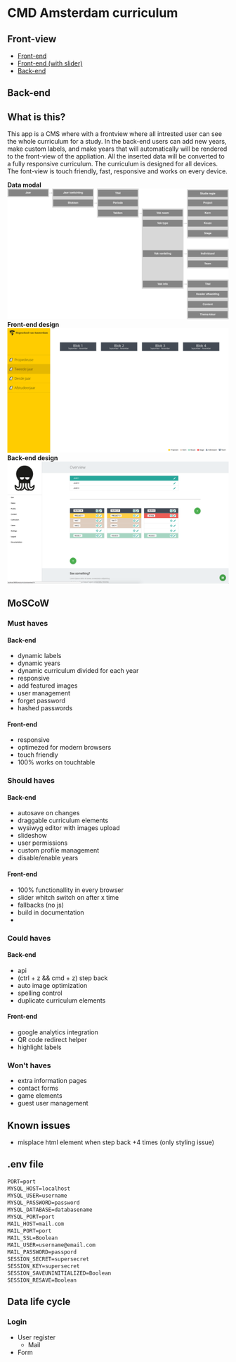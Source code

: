 # CMD Amsterdam curriculum

## Front-view
- [Front-end](http://socialscoutagency.com/)
- [Front-end (with slider)](http://socialscoutagency.com/slider)
- [Back-end](http://socialscoutagency.com/cms)

## Back-end

## What is this?
This app is a CMS where with a frontview where all intrested user can see the whole curriculum for a study. In the back-end users can add new years, make custom labels, and make years that will automatically will be rendered to the front-view of the appliation.
All the inserted data will be converted to a fully responsive curriculum. The curriculum is designed for all devices. The font-view is touch friendly, fast, responsive and works on every device.

__Data modal__
![Flow](https://raw.githubusercontent.com/royvanderzon/cmd-curriculum/master/images/data.png)
__Front-end design__
![Flow](https://raw.githubusercontent.com/royvanderzon/cmd-curriculum/master/images/ontwerp.jpg)
__Back-end design__
![Flow](https://raw.githubusercontent.com/royvanderzon/cmd-curriculum/master/images/Back-end.png)

## MoSCoW
### Must haves
#### Back-end
- dynamic labels
- dynamic years
- dynamic curriculum divided for each year
- responsive
- add featured images
- user management
- forget password
- hashed passwords
#### Front-end
- responsive
- optimezed for modern browsers
- touch friendly
- 100% works on touchtable

### Should haves
#### Back-end
- autosave on changes
- draggable curriculum elements
- wysiwyg editor with images upload
- slideshow
- user permissions
- custom profile management
- disable/enable years
#### Front-end
- 100% functionallity in every browser
- slider whitch switch on after x time
- fallbacks (no js)
- build in documentation
- 

### Could haves
#### Back-end
- api
- (ctrl + z && cmd + z) step back
- auto image optimization
- spelling control
- duplicate curriculum elements
#### Front-end
- google analytics integration
- QR code redirect helper
- highlight labels

### Won't haves
- extra information pages
- contact forms
- game elements
- guest user management

## Known issues
- misplace html element when step back +4 times (only styling issue)

## .env file
```
PORT=port
MYSQL_HOST=localhost
MYSQL_USER=username
MYSQL_PASSWORD=password
MYSQL_DATABASE=databasename
MYSQL_PORT=port
MAIL_HOST=mail.com
MAIL_PORT=port
MAIL_SSL=Boolean
MAIL_USER=username@email.com
MAIL_PASSWORD=passpord
SESSION_SECRET=supersecret
SESSION_KEY=supersecret
SESSION_SAVEUNINITIALIZED=Boolean
SESSION_RESAVE=Boolean
```



## Data life cycle
### Login
- User register
	- Mail
- Form